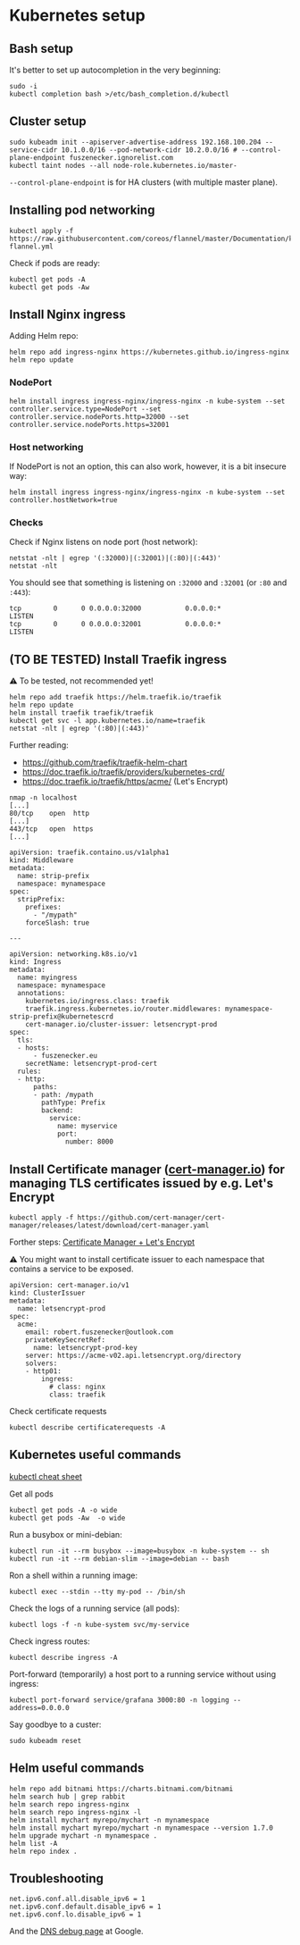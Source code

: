 # Kubernetes setup

## Bash setup

It's better to set up autocompletion in the very beginning:

```
sudo -i
kubectl completion bash >/etc/bash_completion.d/kubectl
```

## Cluster setup

```
sudo kubeadm init --apiserver-advertise-address 192.168.100.204 --service-cidr 10.1.0.0/16 --pod-network-cidr 10.2.0.0/16 # --control-plane-endpoint fuszenecker.ignorelist.com
kubectl taint nodes --all node-role.kubernetes.io/master-
```

`--control-plane-endpoint` is for HA clusters (with multiple master plane).

## Installing pod networking

```
kubectl apply -f https://raw.githubusercontent.com/coreos/flannel/master/Documentation/kube-flannel.yml
```

Check if pods are ready:

```
kubectl get pods -A
kubectl get pods -Aw
```

## Install Nginx ingress

Adding Helm repo:

```
helm repo add ingress-nginx https://kubernetes.github.io/ingress-nginx
helm repo update
```

### NodePort

```
helm install ingress ingress-nginx/ingress-nginx -n kube-system --set controller.service.type=NodePort --set controller.service.nodePorts.http=32000 --set controller.service.nodePorts.https=32001
```

### Host networking

If NodePort is not an option, this can also work, however, it is a bit insecure way:

```
helm install ingress ingress-nginx/ingress-nginx -n kube-system --set controller.hostNetwork=true
```

### Checks

Check if Nginx listens on node port (host network):

```
netstat -nlt | egrep '(:32000)|(:32001)|(:80)|(:443)'
netstat -nlt
```

You should see that something is listening on `:32000` and `:32001` (or `:80` and `:443`):

```
tcp        0      0 0.0.0.0:32000           0.0.0.0:*               LISTEN     
tcp        0      0 0.0.0.0:32001           0.0.0.0:*               LISTEN
```

## (TO BE TESTED) Install Traefik ingress

:warning: To be tested, not recommended yet!

```
helm repo add traefik https://helm.traefik.io/traefik
helm repo update
helm install traefik traefik/traefik
kubectl get svc -l app.kubernetes.io/name=traefik
netstat -nlt | egrep '(:80)|(:443)'
```

Further reading: 
* https://github.com/traefik/traefik-helm-chart
* https://doc.traefik.io/traefik/providers/kubernetes-crd/
* https://doc.traefik.io/traefik/https/acme/ (Let's Encrypt)

```
nmap -n localhost
[...]
80/tcp    open  http
[...]
443/tcp   open  https
[...]
```

```
apiVersion: traefik.containo.us/v1alpha1
kind: Middleware
metadata:
  name: strip-prefix
  namespace: mynamespace
spec:
  stripPrefix:
    prefixes:
      - "/mypath"
    forceSlash: true

---

apiVersion: networking.k8s.io/v1
kind: Ingress
metadata:
  name: myingress
  namespace: mynamespace
  annotations:
    kubernetes.io/ingress.class: traefik
    traefik.ingress.kubernetes.io/router.middlewares: mynamespace-strip-prefix@kubernetescrd
    cert-manager.io/cluster-issuer: letsencrypt-prod
spec:
  tls:
  - hosts:
      - fuszenecker.eu
    secretName: letsencrypt-prod-cert
  rules:
  - http:
      paths:
      - path: /mypath
        pathType: Prefix
        backend:
          service:
            name: myservice
            port:
              number: 8000
```

## Install Certificate manager ([cert-manager.io](https://cert-manager.io/docs/installation/)) for managing TLS certificates issued by e.g. Let's Encrypt

```
kubectl apply -f https://github.com/cert-manager/cert-manager/releases/latest/download/cert-manager.yaml
```

Forther steps: [Certificate Manager + Let's Encrypt](https://cert-manager.io/docs/tutorials/acme/nginx-ingress/#step-6-configure-let-s-encrypt-issuer)

⚠️ You might want to install certificate issuer to each namespace that contains a service to be exposed.

```
apiVersion: cert-manager.io/v1
kind: ClusterIssuer
metadata:
  name: letsencrypt-prod
spec:
  acme:
    email: robert.fuszenecker@outlook.com
    privateKeySecretRef:
      name: letsencrypt-prod-key
    server: https://acme-v02.api.letsencrypt.org/directory
    solvers:
    - http01:
        ingress:
          # class: nginx
          class: traefik
```

Check certificate requests

```
kubectl describe certificaterequests -A
```

## Kubernetes useful commands

[kubectl cheat sheet](https://kubernetes.io/docs/reference/kubectl/cheatsheet/)

Get all pods

```
kubectl get pods -A -o wide
kubectl get pods -Aw  -o wide
```

Run a busybox or mini-debian:

```
kubectl run -it --rm busybox --image=busybox -n kube-system -- sh
kubectl run -it --rm debian-slim --image=debian -- bash
```

Ron a shell within a running image:

```
kubectl exec --stdin --tty my-pod -- /bin/sh
```

Check the logs of a running service (all pods):

```
kubectl logs -f -n kube-system svc/my-service
```

Check ingress routes:

```
kubectl describe ingress -A
```

Port-forward (temporarily) a host port to a running service without using ingress:

```
kubectl port-forward service/grafana 3000:80 -n logging --address=0.0.0.0
```

Say goodbye to a custer:

```
sudo kubeadm reset
```

## Helm useful commands

```
helm repo add bitnami https://charts.bitnami.com/bitnami
helm search hub | grep rabbit
helm search repo ingress-nginx
helm search repo ingress-nginx -l
helm install mychart myrepo/mychart -n mynamespace
helm install mychart myrepo/mychart -n mynamespace --version 1.7.0
helm upgrade mychart -n mynamespace .
helm list -A
helm repo index .
```

## Troubleshooting

```
net.ipv6.conf.all.disable_ipv6 = 1
net.ipv6.conf.default.disable_ipv6 = 1
net.ipv6.conf.lo.disable_ipv6 = 1
```

And the [DNS debug page](https://kubernetes.io/docs/tasks/administer-cluster/dns-debugging-resolution/) at Google.
